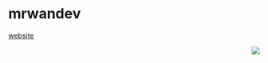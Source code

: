 # mrwandev

<a href="https://mrwandev69.github.io/">website</a>


<a href="https://github.com/mrwandev69">
  <img align="right" src="https://github-readme-stats.vercel.app/api?username=mrwandev69&show_icons=true&theme=tokyonight"/>
</a>
